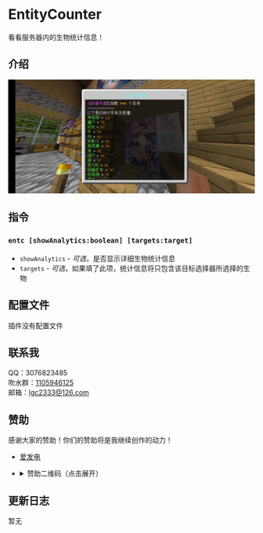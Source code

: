 <!-- markdownlint-disable MD033 -->

# EntityCounter

看看服务器内的生物统计信息！

## 介绍

![1](https://raw.githubusercontent.com/lgc-LLDev/readme/main/EntityCounter/Screenshot_20221124-215235.png)

## 指令

### `entc [showAnalytics:boolean] [targets:target]`

- `showAnalytics` - _可选_，是否显示详细生物统计信息
- `targets` - _可选_，如果填了此项，统计信息将只包含该目标选择器所选择的生物

## 配置文件

插件没有配置文件

## 联系我

QQ：3076823485  
吹水群：[1105946125](https://jq.qq.com/?_wv=1027&k=Z3n1MpEp)  
邮箱：<lgc2333@126.com>

## 赞助

感谢大家的赞助！你们的赞助将是我继续创作的动力！

- [爱发电](https://afdian.net/@lgc2333)
- <details>
    <summary>赞助二维码（点击展开）</summary>

  ![讨饭](https://raw.githubusercontent.com/lgc2333/ShigureBotMenu/master/src/imgs/sponsor.png)

  </details>

## 更新日志

暂无
